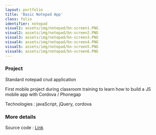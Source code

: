 ```yaml
---
layout: portfolio
title: 'Basic Notepad App'
class: folio
identifier: notepad
visual1: assets/img/notepad/bn-screen1.PNG
visual2: assets/img/notepad/bn-screen2.PNG
visual3: assets/img/notepad/bn-screen3.PNG
visual4: assets/img/notepad/bn-screen4.PNG
visual5: assets/img/notepad/bn-screen5.PNG
visual6: assets/img/notepad/bn-screen6.PNG
---
```

### Project

Standard notepad crud application

First mobile project during classroom training to learn how to build a JS mobile app with Cordova / Phonegap


Technologies : javaScript, jQuery, cordova

### More details

Source code : [Link](https://github.com/GeorgiaLR/BlocNotes)